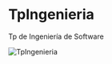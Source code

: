 # TpIngenieria
Tp de Ingeniería de Software

![TpIngenieria](https://user-images.githubusercontent.com/7997235/32477939-6195e700-c360-11e7-96cb-b5414239a2ad.png)
